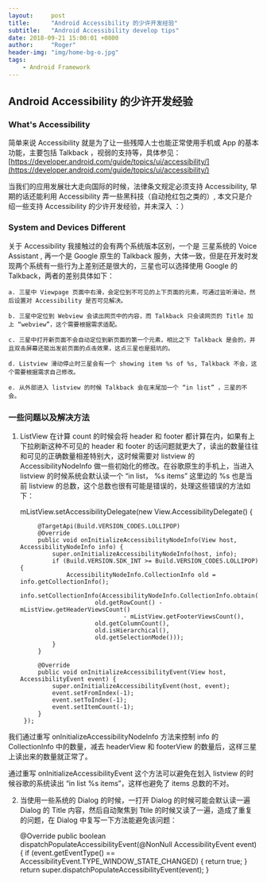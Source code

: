 ```yaml
---
layout:     post
title:      "Android Accessibility 的少许开发经验"
subtitle:   "Android Accessibility develop tips"
date: 2018-09-21 15:00:01 +0800
author:     "Roger"
header-img: "img/home-bg-o.jpg"
tags:
    - Android Framework
---
```

Android Accessibility 的少许开发经验
---

### What's Accessibility

简单来说 Accessibility 就是为了让一些残障人士也能正常使用手机或 App 的基本功能，主要包括 Talkback ，视弱的支持等，具体参见：[https://developer.android.com/guide/topics/ui/accessibility/](https://developer.android.com/guide/topics/ui/accessibility/)

当我们的应用发展壮大走向国际的时候，法律条文规定必须支持 Accessibility, 早期的话还能利用 Accessibility 弄一些黑科技（自动抢红包之类的）, 本文只是介绍一些支持 Accessibility 的少许开发经验，并未深入 ：）

### System and Devices Different

关于 Accessibility 我接触过的会有两个系统版本区别，一个是 三星系统的 Voice Assistant , 再一个是 Google 原生的 Talkback 服务，大体一致，但是在开发时发现两个系统有一些行为上差别还是很大的，三星也可以选择使用 Google 的 Talkback，两者的差别具体如下：

    a. 三星中 Viewpage 页面中右滑，会定位到不可见的上下页面的元素，可通过监听滑动，然后设置对 Accessibility 是否可见解决。

    b. 三星中定位到 Webview 会读出网页中的内容，而 Talkback 只会读网页的 Title 加上 “webview”，这个需要根据需求适配。

    c. 三星中打开新页面不会自动定位到新页面的第一个元素，相比之下 Talkback 是会的，并且双击屏幕还能出发前页面的点击效果，这点三星也是挺坑的。

    d. Listview 滑动停止时三星会有一个 showing item %s of %s, Talkback 不会，这个需要根据需求自己修改。

    e. 从外部进入 listview 的时候 Talkback 会在末尾加一个 “in list” ，三星的不会。


### 一些问题以及解决方法

1. ListView 在计算 count 的时候会将 header 和 footer 都计算在内，如果有上下拉刷新这种不可见的 header 和 footer 的话问题就更大了，读出的数量往往和可见的正确数量相差特别大，这时候需要对 listview 的 AccessibilityNodeInfo 做一些初始化的修改。在谷歌原生的手机上，当进入 listview 的时候系统会默认读一个 “in list， %s items” 这里边的 %s 也是当前 listview 的总数，这个总数也很有可能是错误的，处理这些错误的方法如下：


	mListView.setAccessibilityDelegate(new View.AccessibilityDelegate() {

            @TargetApi(Build.VERSION_CODES.LOLLIPOP)
            @Override
            public void onInitializeAccessibilityNodeInfo(View host, AccessibilityNodeInfo info) {
                super.onInitializeAccessibilityNodeInfo(host, info);
                if (Build.VERSION.SDK_INT >= Build.VERSION_CODES.LOLLIPOP) {
                    AccessibilityNodeInfo.CollectionInfo old = info.getCollectionInfo();
                    info.setCollectionInfo(AccessibilityNodeInfo.CollectionInfo.obtain(
                            old.getRowCount() - mListView.getHeaderViewsCount()
                                    - mListView.getFooterViewsCount(),
                            old.getColumnCount(),
                            old.isHierarchical(),
                            old.getSelectionMode()));
                }
            }

            @Override
            public void onInitializeAccessibilityEvent(View host, AccessibilityEvent event) {
                super.onInitializeAccessibilityEvent(host, event);
                event.setFromIndex(-1);
                event.setToIndex(-1);
                event.setItemCount(-1);
            }
        });

我们通过重写 onInitializeAccessibilityNodeInfo 方法来控制 info 的 CollectionInfo 中的数量，减去 headerView 和 footerView 的数量后，这样三星上读出来的数量就正常了。

通过重写 onInitializeAccessibilityEvent 这个方法可以避免在划入 listview 的时候谷歌的系统读出 “in list %s items”，这样也避免了 items 总数的不对。

2. 当使用一些系统的 Dialog 的时候，一打开 Dialog 的时候可能会默认读一遍 Dialog 的 Title 内容，然后自动聚焦到 Ttile 的时候又读了一遍，造成了重复的问题，在 Dialog 中复写一下方法能避免该问题：

	
	@Override
    public boolean dispatchPopulateAccessibilityEvent(@NonNull AccessibilityEvent event) {
        if (event.getEventType() == AccessibilityEvent.TYPE_WINDOW_STATE_CHANGED) {
            return true;
        }
        return super.dispatchPopulateAccessibilityEvent(event);
    }

